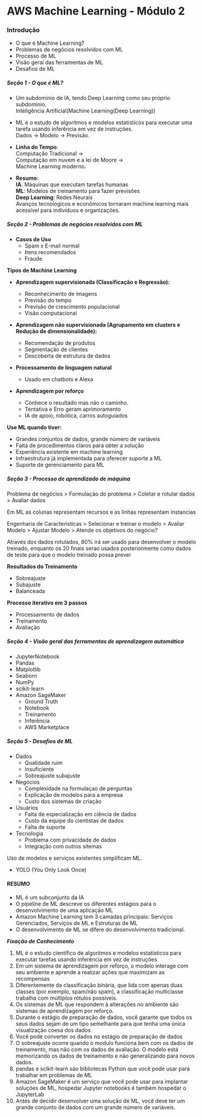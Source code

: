 # AWS Machine Learning - Módulo 2

### Introdução
- O que é Machine Learning?
- Problemas de negócios resolvidos com ML
- Processo de ML
- Visão geral das ferramentas de ML
- Desafios de ML

##### Seção 1 - O que é ML?

- Um subdominio de IA, tendo Deep Learning como seu próprio subdominio.  
Inteligência Artificial(Machine Learning(Deep Learning))
- ML é o estudo de algoritmos e modelos estatisticos para executar uma tarefa usando inferência em vez de instruções.  
Dados -> Modelo -> Previsão.
- **Linha do Tempo**:  
Computação Tradicional ->  
Computação em nuvem e a lei de Moore ->  
Machine Learning moderno.

- **Resumo**:  
**IA**: Máquinas que executam tarefas humanas  
**ML**: Modelos de treinamento para fazer previsões  
**Deep Learning**: Redes Neurais  
Avanços tecnológicos e econômicos tornaram machine learning mais acessível para indivíduos e organizações.


##### Seção 2 - Problemas de negócios resolvidos com ML
- **Casos de Uso**
    - Spam x E-mail normal
    - Itens recomendados
    - Fraude

**Tipos de Machine Learning**
- **Aprendizagem supervisionada (Classificação e Regressão):**
  - Reconhecimento de imagens
  - Previsão do tempo
  - Previsão de crescimento populacional
  - Visão computacional

- **Aprendizagem não supervisionada (Agrupamento em clusters e Redução de dimensionalidade):**
  - Recomendação de produtos
  - Segmentação de clientes
  - Descoberta de estrutura de dados

- **Processamento de linguagem natural**
  - Usado em chatbots e Alexa

- **Aprendizagem por reforço**
  - Conhece o resultado mas não o caminho.
  - Tentativa e Erro geram aprimoramento
  - IA de apoio, robótica, carros autoguiados

**Use ML quando tiver:**
  - Grandes conjuntos de dados, grande número de variáveis
  - Falta de procedimentos claros para obter a solução
  - Experiência existente em machine learning
  - Infraestrutura já implementada para oferecer suporte a ML
  - Suporte de gerenciamento para ML


##### Seção 3 - Processo de aprendizado de máquina

Problema de negócios > Formulação do problema > Coletar e rotular dados > Avaliar dados

Em ML as colunas representam recursos e as linhas representam instancias

Engenharia de Caracteristicas > Selecionar e treinar o modelo > Avaliar Modelo > Ajustar Modelo > Atende os objetivos do negócio?

Através dos dados rotulados, 80% irá ser usado para desenvolver o modelo treinado, enquanto os 20 finais serao usados posteriormente como dados de teste para que o modelo treinado possa prever

**Resultados do Treinamento**
- Sobreajuste
- Subajuste
- Balanceada

**Processo iterativo em 3 passos**
- Processamento de dados
- Treinamento
- Avaliação

##### Seção 4 - Visão geral das ferramentas de aprendizagem automática

- JupyterNotebook
- Pandas
- Matplotlib
- Seaborn
- NumPy
- scikit-learn
- Amazon SageMaker
  - Ground Truth
  - Notebook
  - Treinamento
  - Inferência
  - AWS Marketplace

##### Seção 5 - Desafios de ML
- Dados
  - Qualidade ruim
  - Insuficiente
  - Sobreajuste subajuste
- Negócios
  - Complexidade na formulaçao de perguntas
  - Explicação de modelos para a empresa
  - Custo dos sistemas de criação
- Usuários
  - Falta de especialização em ciência de dados
  - Custo da equipe do cientistas de dados
  - Falta de suporte
- Tecnologia
  - Problema com privacidade de dados
  - Integração com outros sitemas

Uso de modelos e serviços existentes simplificam ML.
- YOLO (You Only Look Once)

#### RESUMO
- ML é um subconjunto da IA
- O pipeline de ML  descreve os diferentes estágios para o desenvolvimento de uma aplicação ML
- Amazon Machine Learning tem 3 camadas principais: Serviços Gerenciados, Serviços de ML e Estruturas de ML
- O desenvolvimento de ML se difere do desenvolvimento tradicional.

***Fixação de Conhecimento***
1. ML é o estudo científico de algoritmos e modelos estatísticos para executar tarefas usando inferência em vez de instruções
2. Em um sistema de aprendizagem por reforço, o modelo interage com seu ambiente e aprende a realizar ações que maximizam as recompensas
3. Diferentemente da classificação binária, que lida com apenas duas classes (por exemplo, spam/não spam), a classificação multiclasse trabalha com múltiplos rótulos possíveis.
4. Os sistemas de ML que respondem à alterações no ambiente são sistemas de aprendizagem por reforço.
5. Durante o estágio de preparação de dados, você garante que todos os seus dados sejam de um tipo semelhante para que tenha uma única visualização coesa dos dados
6. Você pode converter os dados no estágio de preparação de dados
7. O sobreajuste ocorre quando o modulo funciona bem com os dados de treinamento, mas não com os dados de avaliação. 
O modelo está memorizando os dados de treinamento e não generalizando para novos dados.
8. pandas e scikit-learn são bibliotecas Python que você pode usar para trabalhar em problemas de ML
9. Amazon SageMaker é um serviço que você pode usar para implantar soluções de ML, hospedar Jupyter notebooks é também hospedar o JupyterLab
10. Antes de decidir desenvolver uma solução de ML, você deve ter um grande conjunto de dados com um grande número de variáveis.
